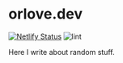 # orlove.dev

[![Netlify Status](https://api.netlify.com/api/v1/badges/c4f7c57f-3b89-41e0-9528-15aa10becdb3/deploy-status)](https://app.netlify.com/sites/orlove-dev/deploys)
![lint](https://github.com/priestine/orlove.dev/workflows/lint/badge.svg)

Here I write about random stuff.

